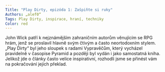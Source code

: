 ```yaml
---
Title: "Play Dirty, epizóda 1: Zašpiňte si ruky"
Authors: „alef0“
Tags: Play Dirty, inspirace, hraní, techniky
Color: red
---
```

John Wick patří k nejznámějším zahraničním
autorům věnujícím se RPG
hrám, jenž se proslavil hlavně svým
čtivým a často neortodoxním stylem.
„Play Dirty“ byl jeho sloupek s radami
Vypravěčům, který vycházel pravidelně
v časopise Pyramid a později
byl vydán i jako samostatná kniha.
Jelikož jde o články často velice inspirativní,
rozhodli jsme se přinést vám
na pokračování jejich překlad.

